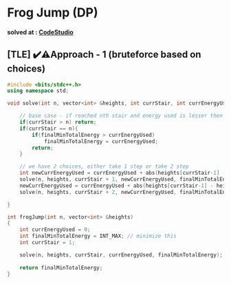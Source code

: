 # Frog Jump (DP) 
#### solved at : [CodeStudio](https://www.codingninjas.com/studio/problems/frog-jump_3621012?utm_source=striver&utm_medium=website&utm_campaign=a_zcoursetuf)


## [TLE] ✔️⚠️Approach - 1 (bruteforce based on choices) 
```cpp
#include <bits/stdc++.h> 
using namespace std;

void solve(int n, vector<int> &heights, int currStair, int currEnergyUsed, int &finalMinTotalEnergy){

    // base case - if reached nth stair and energy used is lesser then 'min' then update the result 
    if(currStair > n) return;
    if(currStair == n){
        if(finalMinTotalEnergy > currEnergyUsed)
            finalMinTotalEnergy = currEnergyUsed;
        return;
    }

    // we have 2 choices, either take 1 step or take 2 step
    int newCurrEnergyUsed = currEnergyUsed + abs(heights[currStair-1] - heights[currStair]); // jumping currStair --> currStair + 1 
    solve(n, heights, currStair + 1, newCurrEnergyUsed, finalMinTotalEnergy);    
    newCurrEnergyUsed = currEnergyUsed + abs(heights[currStair-1] - heights[currStair + 1]); // jumping currStair --> currStair + 2
    solve(n, heights, currStair + 2, newCurrEnergyUsed, finalMinTotalEnergy);

}

int frogJump(int n, vector<int> &heights)
{
    int currEnergyUsed = 0;
    int finalMinTotalEnergy = INT_MAX; // minimize this
    int currStair = 1;

    solve(n, heights, currStair, currEnergyUsed, finalMinTotalEnergy);
    
    return finalMinTotalEnergy;
}
```
